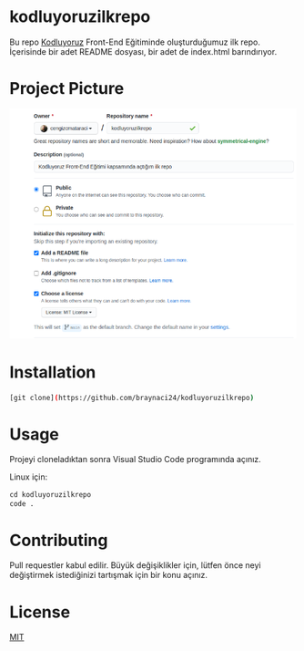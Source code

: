 # kodluyoruzilkrepo

Bu repo [Kodluyoruz](https://www.kodluyoruz.org) Front-End Eğitiminde oluşturduğumuz ilk repo. İçerisinde bir adet README dosyası, bir adet de index.html barındırıyor.

# Project Picture
![Proje Resmi](https://raw.githubusercontent.com/Kodluyoruz/taskforce/main/git/odev1/figures/github.png)

# Installation
```bash
[git clone](https://github.com/braynaci24/kodluyoruzilkrepo)
```
# Usage 

Projeyi cloneladıktan sonra Visual Studio Code programında açınız.


Linux için:
```linux
cd kodluyoruzilkrepo
code .
```

# Contributing  

Pull requestler kabul edilir. Büyük değişiklikler için, lütfen önce neyi değiştirmek istediğinizi tartışmak için bir konu açınız.

# License 

[MIT](https://choosealicense.com/licenses/mit/)